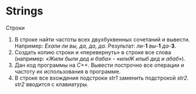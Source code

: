 # Strings
Строки

1. В строке найти частоты всех двухбуквенных сочетаний и вывести. Например: *Ехали ли вы, да, да, да*. Результат: *ли*-**1** *вы*-**1** *да*-**3**.
2. Создать копию строки и «перевернуть» в строке все слова (например: *«Жили были дед и баба» - «илиЖ илыб дед и абаб»*).
3. Дан код программы на *С++*. Вывести построчно все операции и частоту их использования в программе.
4. В строке все вхождения подстроки *str1* заменить подстрокой *str2*. *str2* вводится с клавиатуры.
